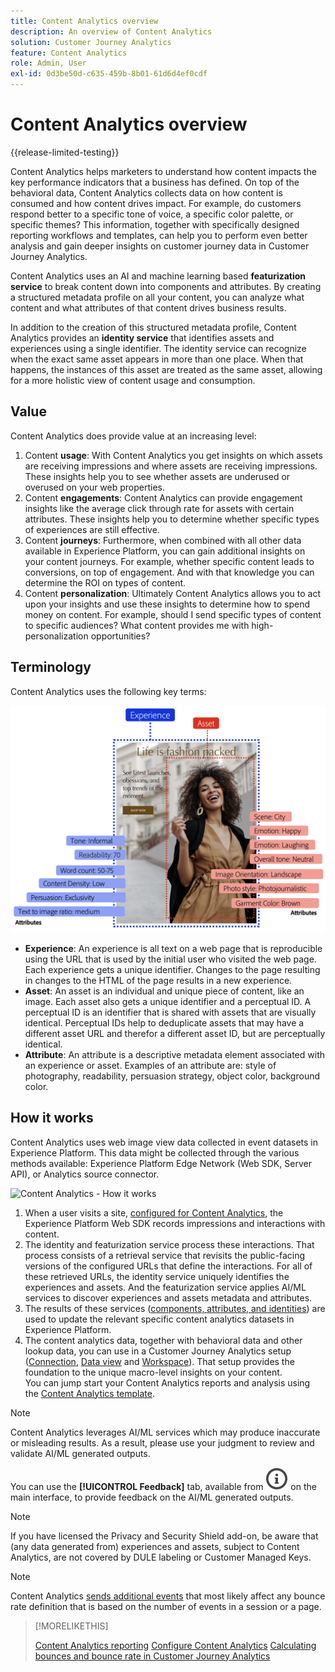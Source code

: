 ```yaml
---
title: Content Analytics overview
description: An overview of Content Analytics
solution: Customer Journey Analytics
feature: Content Analytics
role: Admin, User
exl-id: 0d3be50d-c635-459b-8b01-61d6d4ef0cdf
---
```

# Content Analytics overview

{{release-limited-testing}}

Content Analytics helps marketers to understand how content impacts the key performance indicators that a business has defined. On top of the behavioral data, Content Analytics collects data on how content is consumed and how content drives impact. For example, do customers respond better to a specific tone of voice, a specific color palette, or specific themes? This information, together with specifically designed reporting workflows and templates, can help you to perform even better analysis and gain deeper insights on customer journey data in Customer Journey Analytics. 

Content Analytics uses an AI and machine learning based **featurization service** to break content down into components and attributes. By creating a structured metadata profile on all your content, you can analyze what content and what attributes of that content drives business results. 

In addition to the creation of this structured metadata profile, Content Analytics provides an **identity service** that identifies assets and experiences using a single identifier. The identity service can recognize when the exact same asset appears in more than one place. When that happens, the instances of this asset are treated as the same asset, allowing for a more holistic view of content usage and consumption.

## Value

Content Analytics does provide value at an increasing level:

1. Content **usage**: With Content Analytics you get insights on which assets are receiving impressions and where assets are receiving impressions. These insights help you to see whether assets are underused or overused on your web properties.
1. Content **engagements**: Content Analytics can provide engagement insights like the average click through rate for assets with certain attributes. These insights help you to determine whether specific types of experiences are still effective.
1. Content **journeys**: Furthermore, when combined with all other data available in Experience Platform, you can gain additional insights on your content journeys. For example, whether specific content leads to conversions, on top of engagement. And with that knowledge you can determine the ROI on types of content.
1. Content **personalization**: Ultimately Content Analytics allows you to act upon your insights and use these insights to determine how to spend money on content. For example, should I send specific types of content to specific audiences? What content provides me with high-personalization opportunities?

## Terminology

Content Analytics uses the following key terms:

![Assets and experiences](/help/content-analytics/assets/content-analytics-experience-asset.png)

* **Experience**: An experience is all text on a web page that is reproducible using the URL that is used by the initial user who visited the web page. Each experience gets a unique identifier. Changes to the page resulting in changes to the HTML of the page results in a new experience.
* **Asset**: An asset is an individual and unique piece of content, like an image. Each asset also gets a unique identifier and a perceptual ID. A perceptual ID is an identifier that is shared with assets that are visually identical. Perceptual IDs help to deduplicate assets that may have a different asset URL and therefor a different asset ID, but are perceptually identical.
* **Attribute**: An attribute is a descriptive metadata element associated with an experience or asset. Examples of an attribute are: style of photography, readability, persuasion strategy, object color, background color.

## How it works

Content Analytics uses web image view data collected in event datasets in Experience Platform. This data might be collected through the various methods available: Experience Platform Edge Network (Web SDK, Server API), or Analytics source connector.

![Content Analytics - How it works](assets/aca-overview.gif)


1. When a user visits a site, [configured for Content Analytics](config/configuration.md), the Experience Platform Web SDK records impressions and interactions with content.
1. The identity and featurization service process these interactions. That process consists of a retrieval service that revisits the public-facing versions of the configured URLs that define the interactions. For all of these retrieved URLs, the identity service uniquely identifies the experiences and assets. And the featurization service applies AI/ML services to discover experiences and assets metadata and attributes.
1. The results of these services ([components, attributes, and identities](/help/content-analytics/report/components.md)) are used to update the relevant specific content analytics datasets in Experience Platform.
1. The content analytics data, together with behavioral data and other lookup data, you can use in a Customer Journey Analytics setup ([Connection](/help/connections/overview.md), [Data view](/help/data-views/data-views.md) and [Workspace](/help/analysis-workspace/home.md)). That setup provides the foundation to the unique macro-level insights on your content. <br/>You can jump start your Content Analytics reports and analysis using the [Content Analytics template](/help/content-analytics/report/report.md#template).

>[!NOTE]
>
>Content Analytics leverages AI/ML services which may produce inaccurate or misleading results. As a result, please use your judgment to review and validate AI/ML generated outputs.
>
>You can use the **[!UICONTROL Feedback]** tab, available from ![InfoOutline](/help/assets/icons/InfoOutline.svg) on the main interface, to provide feedback on the AI/ML generated outputs.
>

>[!NOTE]
>
>If you have licensed the Privacy and Security Shield add-on, be aware that (any data generated from) experiences and assets, subject to Content Analytics, are not covered by DULE labeling or Customer Managed Keys.
>

>[!NOTE]
>
>Content Analytics [sends additional events](config/datacollection.md#content-analytics-event) that most likely affect any bounce rate definition that is based on the number of events in a session or a page. 
>

>[!MORELIKETHIS]
>
>[Content Analytics reporting](report/report.md)
>[Configure Content Analytics](config/configuration.md)
>[Calculating bounces and bounce rate in Customer Journey Analytics](https://experienceleaguecommunities.adobe.com/t5/adobe-analytics-blogs/calculating-bounces-amp-bounce-rate-in-adobe-customer-journey/ba-p/706446#M454)
>

